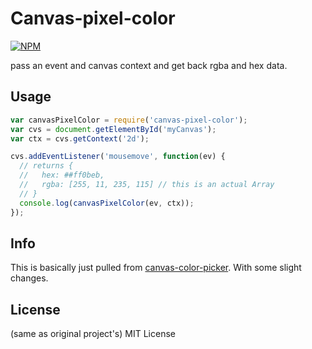 # Canvas-pixel-color

[![NPM](https://nodei.co/npm/canvas-pixel-color.png?downloads=true)](https://npmjs.org/package/canvas-pixel-color)

pass an event and canvas context and get back rgba and hex data.

## Usage
``` javascript
var canvasPixelColor = require('canvas-pixel-color');
var cvs = document.getElementById('myCanvas');
var ctx = cvs.getContext('2d');

cvs.addEventListener('mousemove', function(ev) {
  // returns {
  //   hex: ##ff0beb,
  //   rgba: [255, 11, 235, 115] // this is an actual Array
  // }
  console.log(canvasPixelColor(ev, ctx));
});

```

## Info
This is basically just pulled from [canvas-color-picker](https://github.com/JamesKyburz/canvas-colorpicker).
With some slight changes.

## License
(same as original project's) MIT License
